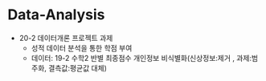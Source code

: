 # Data-Analysis

- 20-2 데이터개론 프로젝트 과제
  - 성적 데이터 분석을 통한 학점 부여
  - 데이터: 19-2 수학2 반별 최종점수 개인정보 비식별화(신상정보:제거 , 과제:범주화, 결측값:평균값 대체)
